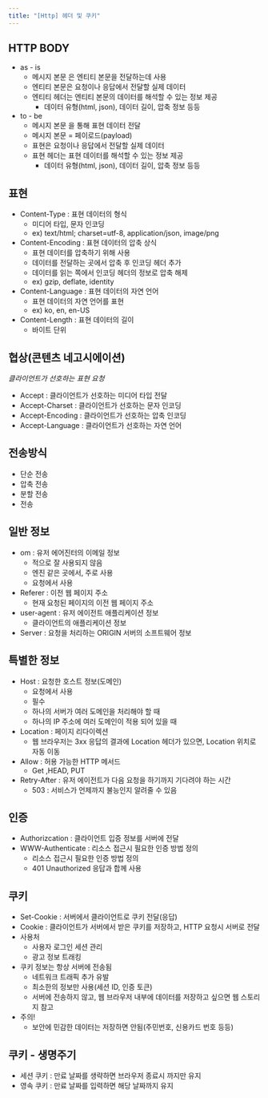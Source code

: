 ```yaml
---
title: "[Http] 헤더 및 쿠키"
---
```


## HTTP BODY
* as - is
	* 메시지 본문 은 엔티티 본문을 전달하는데 사용
	* 엔티티 본문은 요청이나 응답에서 전달할 실제 데이터
	* 엔티티 헤더는 엔티티 본문의 데이터를 해석할 수 있는 정보 제공
		* 데이터 유형(html, json), 데이터 길이, 압축 정보 등등
* to - be
  * 메시지 본문 을 통해 표현 데이터 전달
  * 메시지 본문 = 페이로드(payload)
  * 표현은 요청이나 응답에서 전달할 실제 데이터
  * 표현 헤더는 표현 데이터를 해석할 수 있는 정보 제공
    * 데이터 유형(html, json), 데이터 길이, 압축 정보 등등

## 표현
* Content-Type : 표현 데이터의 형식
  * 미디어 타입, 문자 인코딩
  * ex) text/html; charset=utf-8, application/json, image/png
* Content-Encoding : 표현 데이터의 압축 상식
  * 표현 데이터를 압축하기 위해 사용
  * 데이터를 전달하는 곳에서 압축 후 인코딩 헤더 추가
  * 데이터를 읽는 쪽에서 인코딩 헤더의 정보로 압축 해제
  * ex) gzip, deflate, identity
* Content-Language : 표현 데이터의 자연 언어
  * 표현 데이터의 자연 언어를 표현
  * ex) ko, en, en-US
* Content-Length : 표현 데이터의 길이
  * 바이트 단위

## 협상(콘텐츠 네고시에이션)
*클라이언트가 선호하는 표현 요청*
* Accept : 클라이언트가 선호하는 미디어 타입 전달
* Accept-Charset : 클라이언트가 선호하는 문자 인코딩
* Accept-Encoding : 클라이언트가 선호하는 압축 인코딩
* Accept-Language : 클라이언트가 선호하는 자연 언어

## 전송방식
* 단순 전송
* 압축 전송
* 분할 전송
* 전송

## 일반 정보
* om : 유저 에어진터의 이메일 정보
	* 적으로 잘 사용되지 않음
	* 엔진 같은 곳에서, 주로 사용
	* 요청에서 사용
* Referer : 이전 웹 페이지 주소
	* 현재 요청된 페이지의 이전 웹 페이지 주소
* user-agent : 유저 에이전트 애플리케이션 정보
	* 클라이언트의 애플리케이션 정보
* Server : 요청을 처리하는 ORIGIN 서버의 소프트웨어 정보

## 특별한 정보
* Host : 요청한 호스트 정보(도메인)
	* 요청에서 사용
	* 필수
	* 하나의 서버가 여러 도메인을 처리해야 할 때
	* 하나의 IP 주소에 여러 도메인이 적용 되어 있을 때
* Location : 페이지 리다이렉션
	* 웹 브라우저는 3xx 응답의 결과에 Location 헤더가 있으면, Location 위치로 자동 이동
* Allow : 허용 가능한 HTTP 메서드
	* Get ,HEAD, PUT
* Retry-After : 유저 에이전트가 다음 요청을 하기까지 기다려야 하는 시간
	* 503 : 서비스가 언제까지 불능인지 알려줄 수 있음


## 인증
* Authorizcation : 클라이언트 입증 정보를 서버에 전달
* WWW-Authenticate : 리소스 접근시 필요한 인증 방법 정의
	* 리소스 접근시 필요한 인증 방법 정의
	* 401 Unauthorized 응답과 합께 사용

## 쿠키

* Set-Cookie : 서버에서 클라이언트로 쿠키 전달(응답)
* Cookie : 클라이언트가 서버에서 받은 쿠키를 저장하고, HTTP 요청시 서버로 전달
* 사용처
	* 사용자 로그인 세션 관리
	* 광고 정보 트래킹
* 쿠키 정보는 항상 서버에 전송됨
	* 네트워크 트래픽 추가 유발
	* 최소한의 정보만 사용(세션 ID, 인증 토큰)
	* 서버에 전송하지 않고, 웹 브라우저 내부에 데이터를 저장하고 싶으면 웹 스토리지 참고
* 주의!
	* 보안에 민감한 데이터는 저장하면 안됨(주민번호, 신용카드 번호 등등)

## 쿠키 - 생명주기
* 세션 쿠키 : 만료 날짜를 생략하면 브라우저 종료시 까지만 유지
* 영속 쿠키 : 만료 날짜를 입력하면 해당 날짜까지 유지
